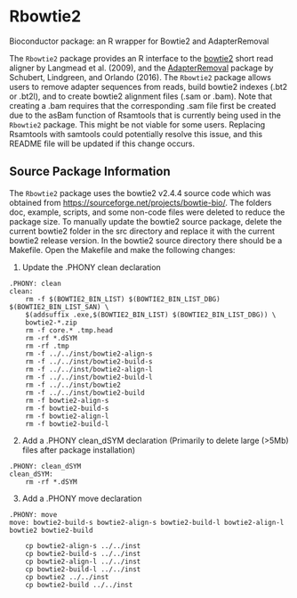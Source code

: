 # Rbowtie2
Bioconductor package: an R wrapper for Bowtie2 and AdapterRemoval 

The `Rbowtie2` package provides an R interface to the [bowtie2](https://github.com/BenLangmead/bowtie2) short read aligner by Langmead et al. (2009), and the [AdapterRemoval](https://github.com/MikkelSchubert/adapterremoval) package by Schubert, Lindgreen, and Orlando (2016). The `Rbowtie2` package allows users to remove adapter sequences from reads, build bowtie2 indexes (.bt2 or .bt2l), and to create bowtie2 alignment files (.sam or .bam). Note that creating a .bam requires that the corresponding .sam file first be created due to the asBam function of Rsamtools that is currently being used in the `Rbowtie2` package. This might be not viable for some users. Replacing Rsamtools with samtools could potentially resolve this issue, and this README file will be updated if this change occurs.


## Source Package Information
The `Rbowtie2` package uses the bowtie2 v2.4.4 source code which was obtained from https://sourceforge.net/projects/bowtie-bio/. The folders doc, example, scripts, and some non-code files were deleted to reduce the package size. To manually update the bowtie2 source package, delete the current bowtie2 folder in the src directory and replace it with the current bowtie2 release version. In the bowtie2 source directory there should be a Makefile. Open the Makefile and make the following changes:

1. Update the .PHONY clean declaration 
```
.PHONY: clean
clean:
	rm -f $(BOWTIE2_BIN_LIST) $(BOWTIE2_BIN_LIST_DBG) $(BOWTIE2_BIN_LIST_SAN) \
	$(addsuffix .exe,$(BOWTIE2_BIN_LIST) $(BOWTIE2_BIN_LIST_DBG)) \
	bowtie2-*.zip
	rm -f core.* .tmp.head
	rm -rf *.dSYM
	rm -rf .tmp
	rm -f ../../inst/bowtie2-align-s
	rm -f ../../inst/bowtie2-build-s
	rm -f ../../inst/bowtie2-align-l
	rm -f ../../inst/bowtie2-build-l
	rm -f ../../inst/bowtie2
	rm -f ../../inst/bowtie2-build
	rm -f bowtie2-align-s
	rm -f bowtie2-build-s
	rm -f bowtie2-align-l
	rm -f bowtie2-build-l
```
2. Add a .PHONY clean_dSYM declaration (Primarily to delete large (>5Mb) files after package installation)
```
.PHONY: clean_dSYM
clean_dSYM:
	rm -rf *.dSYM
```

3. Add a .PHONY move declaration 
```
.PHONY: move
move: bowtie2-build-s bowtie2-align-s bowtie2-build-l bowtie2-align-l bowtie2 bowtie2-build

	cp bowtie2-align-s ../../inst
	cp bowtie2-build-s ../../inst
	cp bowtie2-align-l ../../inst
	cp bowtie2-build-l ../../inst
	cp bowtie2 ../../inst
	cp bowtie2-build ../../inst
```


